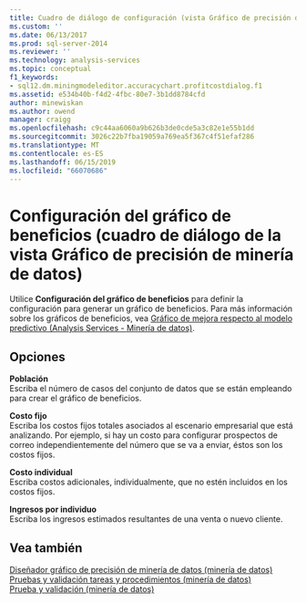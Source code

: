 ```yaml
---
title: Cuadro de diálogo de configuración (vista Gráfico de precisión de minería de datos) de gráfico de beneficios | Microsoft Docs
ms.custom: ''
ms.date: 06/13/2017
ms.prod: sql-server-2014
ms.reviewer: ''
ms.technology: analysis-services
ms.topic: conceptual
f1_keywords:
- sql12.dm.miningmodeleditor.accuracychart.profitcostdialog.f1
ms.assetid: e534b40b-f4d2-4fbc-80e7-3b1dd8784cfd
author: minewiskan
ms.author: owend
manager: craigg
ms.openlocfilehash: c9c44aa6060a9b626b3de0cde5a3c82e1e55b1dd
ms.sourcegitcommit: 3026c22b7fba19059a769ea5f367c4f51efaf286
ms.translationtype: MT
ms.contentlocale: es-ES
ms.lasthandoff: 06/15/2019
ms.locfileid: "66070686"
---
```

# <a name="profit-chart-settings-dialog-box-mining-accuracy-chart-view"></a>Configuración del gráfico de beneficios (cuadro de diálogo de la vista Gráfico de precisión de minería de datos)
  Utilice **Configuración del gráfico de beneficios** para definir la configuración para generar un gráfico de beneficios. Para más información sobre los gráficos de beneficios, vea [Gráfico de mejora respecto al modelo predictivo &#40;Analysis Services - Minería de datos&#41;](data-mining/lift-chart-analysis-services-data-mining.md).  
  
## <a name="options"></a>Opciones  
 **Población**  
 Escriba el número de casos del conjunto de datos que se están empleando para crear el gráfico de beneficios.  
  
 **Costo fijo**  
 Escriba los costos fijos totales asociados al escenario empresarial que está analizando. Por ejemplo, si hay un costo para configurar prospectos de correo independientemente del número que se va a enviar, éstos son los costos fijos.  
  
 **Costo individual**  
 Escriba costos adicionales, individualmente, que no estén incluidos en los costos fijos.  
  
 **Ingresos por individuo**  
 Escriba los ingresos estimados resultantes de una venta o nuevo cliente.  
  
## <a name="see-also"></a>Vea también  
 [Diseñador gráfico de precisión de minería de datos &#40;minería de datos&#41;](mining-accuracy-chart-designer-data-mining.md)   
 [Pruebas y validación tareas y procedimientos &#40;minería de datos&#41;](data-mining/testing-and-validation-tasks-and-how-tos-data-mining.md)   
 [Prueba y validación &#40;minería de datos&#41;](data-mining/testing-and-validation-data-mining.md)  
  
  
